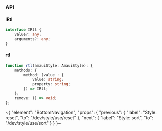 

### API

#### IRtl

```ts
interface IRtl {
    value?: any;
    arguments?: any;
}
```

#### rtl

```ts
function rtl(amauiStyle: AmauiStyle): {
    methods: {
        method: (value_: {
            value: string;
            property: string;
        }) => IRtl;
    };
    remove: () => void;
};
```


~{
  "element": "BottomNavigation",
  "props": {
    "previous": {
      "label": "Style: reset",
      "to": "/dev/style/use/reset"
    },
    "next": {
      "label": "Style: sort",
      "to": "/dev/style/use/sort"
    }
  }
}~